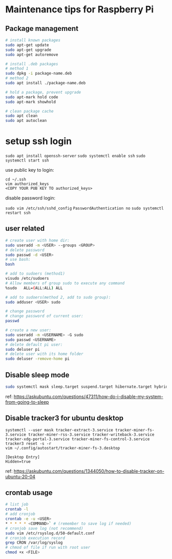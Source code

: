 # Maintenance tips for Raspberry Pi
## Package management
```bash
# install known packages
sudo apt-get update
sudo apt-get upgrade
sudo apt-get autoremove

# install .deb packages
# method 1
sudo dpkg -i package-name.deb
# method 2
sudo apt install ./package-name.deb

# hold a package, prevent upgrade
sudo apt-mark hold code
sudo apt-mark showhold

# clean package cache
sudo apt clean
sudo apt autoclean
```

# setup ssh login
`sudo apt install openssh-server`
`sudo systemctl enable ssh`
`sudo systemctl start ssh`

use public key to login:
```
cd ~/.ssh
vim authorized_keys
<COPY YOUR PUB KEY TO authorized_keys>
```
disable password login:

`sudo vim /etc/ssh/sshd_config`
`PasswordAuthentication no`
`sudo systemctl restart ssh`

## user related
```bash
# create user with home dir:
sudo useradd -m <USER> --groups <GROUP>
# delete password
sudo passwd -d <USER>
# use bash:
bash

# add to sudoers (method1)
visudo /etc/sudoers
# Allow members of group sudo to execute any command
%sudo   ALL=(ALL:ALL) ALL

# add to sudoers(method 2, add to sudo group):
sudo adduser <USER> sudo

# change password
# change password of current user:  
passwd  

# create a new user:  
sudo useradd -m <USERNAME> -G sudo  
sudo passwd <USERNAME>
# delete default pi user:  
sudo deluser pi
# delete user with its home folder  
sudo deluser -remove-home pi
``` 

## Disable sleep mode
```bash
sudo systemctl mask sleep.target suspend.target hibernate.target hybrid-sleep.target
```
ref: https://askubuntu.com/questions/47311/how-do-i-disable-my-system-from-going-to-sleep

## Disable tracker3 for ubuntu desktop
`systemctl --user mask tracker-extract-3.service tracker-miner-fs-3.service tracker-miner-rss-3.service tracker-writeback-3.service tracker-xdg-portal-3.service tracker-miner-fs-control-3.service`  
`tracker3 reset -s -r`  
`vim ~/.config/autostart/tracker-miner-fs-3.desktop`  
```
[Desktop Entry]
Hidden=true
```
ref: https://askubuntu.com/questions/1344050/how-to-disable-tracker-on-ubuntu-20-04

## crontab usage
```bash
# list job
crontab -l
# add cronjob
crontab -e -u <USER>
* * * * * <COMMAND>` # (remember to save log if needed)
# cronjob save log (not recommend)
sudo vim /etc/rsyslog.d/50-default.conf
# cronjob execution record
grep CRON /var/log/syslog
# chmod of file if run with root user
chmod +x <FILE>
```